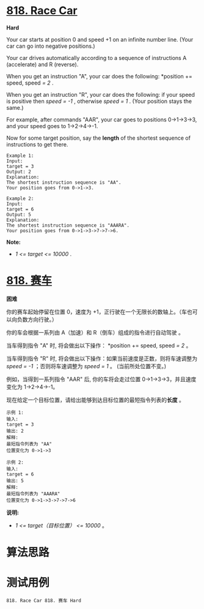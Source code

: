 # [818. Race Car][enTitle]

**Hard**

Your car starts at position 0 and speed +1 on an infinite number line. (Your car can go into negative positions.)

Your car drives automatically according to a sequence of instructions A (accelerate) and R (reverse).

When you get an instruction "A", your car does the following:  *position += speed, speed *= 2* .

When you get an instruction "R", your car does the following: if your speed is positive then  *speed = -1*  , otherwise  *speed = 1* . (Your position stays the same.)

For example, after commands "AAR", your car goes to positions 0->1->3->3, and your speed goes to 1->2->4->-1.

Now for some target position, say the **length**  of the shortest sequence of instructions to get there.

```
Example 1:
Input: 
target = 3
Output: 2
Explanation: 
The shortest instruction sequence is "AA".
Your position goes from 0->1->3.

```

```
Example 2:
Input: 
target = 6
Output: 5
Explanation: 
The shortest instruction sequence is "AAARA".
Your position goes from 0->1->3->7->7->6.

```



**Note:** 

-  *1 <= target <= 10000* .


# [818. 赛车][cnTitle]

**困难**

你的赛车起始停留在位置 0，速度为 +1，正行驶在一个无限长的数轴上。（车也可以向负数方向行驶。）

你的车会根据一系列由 A（加速）和 R（倒车）组成的指令进行自动驾驶 。

当车得到指令 "A" 时, 将会做出以下操作：  *position += speed, speed *= 2* 。

当车得到指令 "R" 时, 将会做出以下操作：如果当前速度是正数，则将车速调整为  *speed = -1*  ；否则将车速调整为  *speed = 1* 。 (当前所处位置不变。)

例如，当得到一系列指令 "AAR" 后, 你的车将会走过位置 0->1->3->3，并且速度变化为 1->2->4->-1。

现在给定一个目标位置，请给出能够到达目标位置的最短指令列表的**长度** 。

```
示例 1:
输入: 
target = 3
输出: 2
解释: 
最短指令列表为 "AA"
位置变化为 0->1->3

```

```
示例 2:
输入: 
target = 6
输出: 5
解释: 
最短指令列表为 "AAARA"
位置变化为 0->1->3->7->7->6

```

**说明:** 

-  *1 <= target（目标位置） <= 10000* 。




# 算法思路

# 测试用例
```
818. Race Car 818. 赛车 Hard
```

[enTitle]: https://leetcode.com/problems/race-car/
[cnTitle]: https://leetcode-cn.com/problems/race-car/
